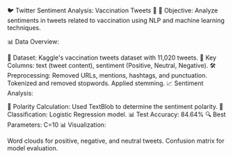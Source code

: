 🐦 Twitter Sentiment Analysis: Vaccination Tweets 💉
🎯 Objective:
Analyze sentiments in tweets related to vaccination using NLP and machine learning techniques.

📊 Data Overview:

📂 Dataset: Kaggle's vaccination tweets dataset with 11,020 tweets.
🔑 Key Columns: text (tweet content), sentiment (Positive, Neutral, Negative).
🛠️ Preprocessing:
Removed URLs, mentions, hashtags, and punctuation.
Tokenized and removed stopwords.
Applied stemming.
📈 Sentiment Analysis:

📏 Polarity Calculation: Used TextBlob to determine the sentiment polarity.
🤖 Classification:
Logistic Regression model.
📊 Test Accuracy: 84.64%
🔍 Best Parameters: C=10
📊 Visualization:

Word clouds for positive, negative, and neutral tweets.
Confusion matrix for model evaluation.
